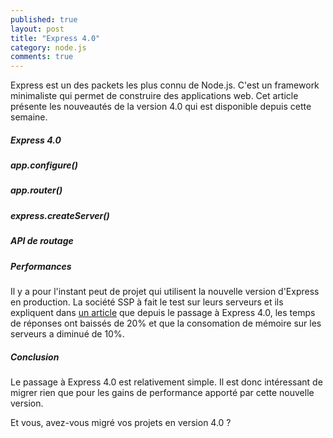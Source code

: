 ```yaml
---
published: true
layout: post
title: "Express 4.0"
category: node.js
comments: true
---
```


Express est un des packets les plus connu de Node.js. C'est un framework minimaliste qui permet de construire des
applications web. Cet article présente les nouveautés de la version 4.0 qui est disponible depuis cette semaine.

##### Express 4.0

##### app.configure()

##### app.router()

##### express.createServer()

##### API de routage

##### Performances 

Il y a pour l'instant peut de projet qui utilisent la nouvelle version d'Express en production. La
société SSP à fait le test sur leurs serveurs et ils expliquent dans <a
href="http://tech.secretsaucepartners.com/express-4-tested-in-production/" target="_blank">un article</a> que depuis le
passage à Express 4.0, les temps de réponses ont baissés de 20% et que la consomation de mémoire sur les serveurs a
diminué de 10%.

##### Conclusion

Le passage à Express 4.0 est relativement simple. Il est donc intéressant de migrer rien que pour les gains de
performance apporté par cette nouvelle version.

Et vous, avez-vous migré vos projets en version 4.0 ?
